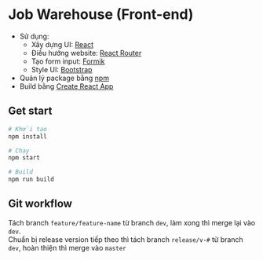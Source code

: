 # Job Warehouse (Front-end)

- Sử dụng:
    - Xây dựng UI: [React](https://reactjs.org/)
    - Điều hướng website: [React Router](https://reactrouter.com/)
    - Tạo form input: [Formik](https://formik.org/)
    - Style UI: [Bootstrap](https://getbootstrap.com/)
- Quản lý package bằng [npm](https://www.npmjs.com/)
- Build bằng [Create React App](https://create-react-app.dev/)

## Get start

```bash
# Khởi tạo
npm install

# Chạy
npm start

# Build
npm run build
```

## Git workflow

Tách branch `feature/feature-name` từ branch `dev`, làm xong thì merge lại vào `dev`. \
Chuẩn bị release version tiếp theo thì tách branch `release/v-#` từ branch `dev`, hoàn thiện thì merge vào `master`
